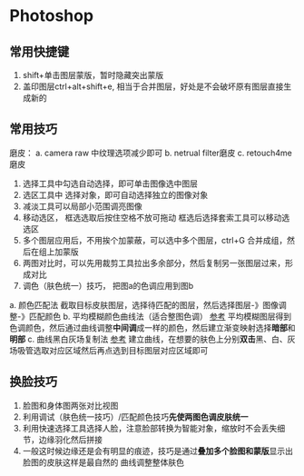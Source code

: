 # Photoshop

## 常用快捷键

1. shift+单击图层蒙版，暂时隐藏突出蒙版
2. 盖印图层ctrl+alt+shift+e, 相当于合并图层，好处是不会破坏原有图层直接生成新的

## 常用技巧

磨皮：
a. camera raw 中纹理选项减少即可
b. netrual filter磨皮
c. retouch4me 磨皮
1. 选择工具中勾选自动选择，即可单击图像选中图层
2. 选区工具中 选择对象，即可自动选择独立的图像对象
3. 减淡工具可以局部小范围调亮图像
4. 移动选区，
框选选取后按住空格不放可拖动
框选后选择套索工具可以移动选选区
5. 多个图层应用后，不用挨个加蒙蔽，可以选中多个图层，ctrl+G 合并成组，然后在组上加蒙版
6. 两图对比时，可以先用裁剪工具拉出多余部分，然后复制另一张图层过来，形成对比
7. 调色（肤色统一）技巧， 把图a的色调应用到图b

  a. 颜色匹配法 
     截取目标皮肤图层，选择待匹配的图层，然后选择图层-》图像调整-》匹配颜色
  b. 平均模糊颜色曲线法（适合整图色调）
     [参考](https://www.bilibili.com/video/BV15d4y1C7Zw/?spm_id_from=pageDriver&vd_source=f4d92e6fdcf22e13a2e9477d3dfd9751)
     平均模糊图层得到色调颜色，然后通过曲线调整**中间调**成一样的颜色，然后建立渐变映射选择**暗部**和**明部**
  c. 曲线黑白灰场复制法
     [参考](bilibili.com/video/BV1TW4y127X8/?spm_id_from=333.788&vd_source=f4d92e6fdcf22e13a2e9477d3dfd9751)
     建立曲线，在想要的肤色上分别**双击**黑、白、灰场吸管选取对应区域然后再点选到目标图层对应区域即可


##  换脸技巧

1. 脸图和身体图两张对比视图
2. 利用调试（肤色统一技巧）/匹配颜色技巧**先使两图色调皮肤统一**
3. 利用快速选择工具选择人脸，注意脸部转换为智能对象，缩放时不会丢失细节，边缘羽化然后拼接
4. 一般这时候边缘还是会有明显的痕迹，技巧是通过**叠加多个脸图和蒙版**显示出脸图的皮肤这样是最自然的
曲线调整整体肤色
